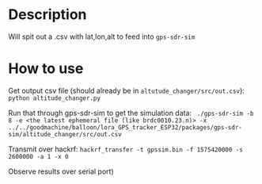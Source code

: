 # Description
Will spit out a .csv with lat,lon,alt to feed into `gps-sdr-sim`

# How to use 
Get output csv file (should already be in `altutude_changer/src/out.csv`):
`python altitude_changer.py`

Run that through gps-sdr-sim to get the simulation data:
` ./gps-sdr-sim -b 8 -e <the latest ephemeral file (like brdc0010.23.n)> -x ../../goodmachine/balloon/lora_GPS_tracker_ESP32/packages/gps-sdr-sim/altitude_changer/src/out.csv`

Transmit over hackrf:
`hackrf_transfer -t gpssim.bin -f 1575420000 -s 2600000 -a 1 -x 0`

Observe results over serial port)